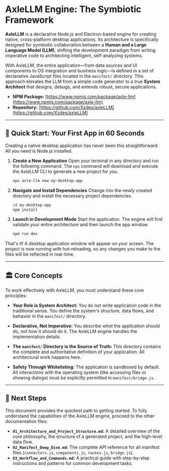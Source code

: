 # AxleLLM Engine: The Symbiotic Framework

**AxleLLM** is a declarative Node.js and Electron-based engine for creating native, cross-platform desktop applications. Its architecture is specifically designed for symbiotic collaboration between a **Human and a Large Language Model (LLM)**, shifting the development paradigm from writing imperative code to architecting intelligent, self-analyzing systems.

With AxleLLM, the entire application—from data sources and UI components to OS integration and business logic—is defined in a set of declarative JavaScript files located in the `manifest/` directory. This approach elevates the LLM from a simple code generator to a true **System Architect** that designs, debugs, and extends robust, secure applications.

- **NPM Package:** [https://www.npmjs.com/package/axle-llm](https://www.npmjs.com/package/axle-llm)
- **Repository:** [https://github.com/Xzdes/axleLLM](https://github.com/Xzdes/axleLLM)

---

## 🚀 Quick Start: Your First App in 60 Seconds

Creating a native desktop application has never been this straightforward. All you need is Node.js installed.

1.  **Create a New Application**
    Open your terminal in any directory and run the following command. The `npx` command will download and execute the AxleLLM CLI to generate a new project for you.
    ```bash
    npx axle-llm new my-desktop-app
    ```

2.  **Navigate and Install Dependencies**
    Change into the newly created directory and install the necessary project dependencies.
    ```bash
    cd my-desktop-app
    npm install
    ```

3.  **Launch in Development Mode**
    Start the application. The engine will first validate your entire architecture and then launch the app window.
    ```bash
    npm run dev
    ```

That's it! A desktop application window will appear on your screen. The project is now running with hot-reloading, so any changes you make to the files will be reflected in real-time.

---

## 🏛️ Core Concepts

To work effectively with AxleLLM, you must understand these core principles:

-   **Your Role is System Architect:** You do not write application code in the traditional sense. You define the system's structure, data flows, and behavior in the `manifest/` directory.

-   **Declarative, Not Imperative:** You describe *what* the application should do, not *how* it should do it. The AxleLLM engine handles the implementation details.

-   **The `manifest/` Directory is the Source of Truth:** This directory contains the complete and authoritative definition of your application. All architectural work happens here.

-   **Safety Through Whitelisting:** The application is sandboxed by default. All interactions with the operating system (like accessing files or showing dialogs) must be explicitly permitted in `manifest/bridge.js`.

---

## 📖 Next Steps

This document provides the quickest path to getting started. To fully understand the capabilities of the AxleLLM engine, proceed to the other documentation files:

-   **`01_Architecture_and_Project_Structure.md`:** A detailed overview of the core philosophy, the structure of a generated project, and the high-level data flow.
-   **`02_Manifest_Deep_Dive.md`:** The complete API reference for all manifest files (`connectors.js`, `components.js`, `routes.js`, `bridge.js`).
-   **`03_Workflow_and_Commands.md`:** A practical guide with step-by-step instructions and patterns for common development tasks.